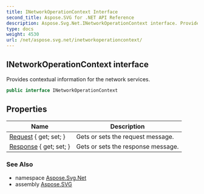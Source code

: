 ```yaml
---
title: INetworkOperationContext Interface
second_title: Aspose.SVG for .NET API Reference
description: Aspose.Svg.Net.INetworkOperationContext interface. Provides contextual information for the network services
type: docs
weight: 4530
url: /net/aspose.svg.net/inetworkoperationcontext/
---
```

## INetworkOperationContext interface

Provides contextual information for the network services.

```csharp
public interface INetworkOperationContext
```

## Properties

| Name | Description |
| --- | --- |
| [Request](../../aspose.svg.net/inetworkoperationcontext/request/) { get; set; } | Gets or sets the request message. |
| [Response](../../aspose.svg.net/inetworkoperationcontext/response/) { get; set; } | Gets or sets the response message. |

### See Also

* namespace [Aspose.Svg.Net](../../aspose.svg.net/)
* assembly [Aspose.SVG](../../)
